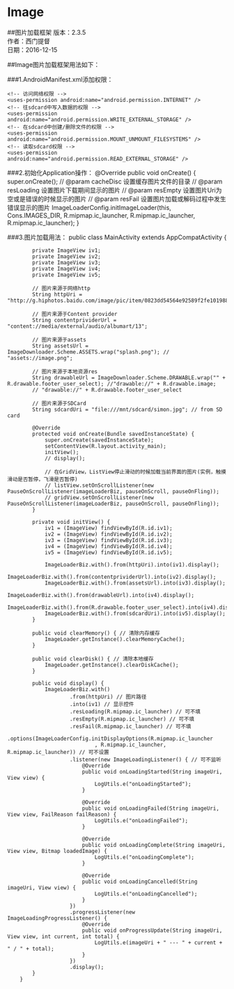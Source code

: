 # Image
##图片加载框架
版本：2.3.5<br>
作者：西门提督<br>
日期：2016-12-15

##Image图片加载框架用法如下：

###1.AndroidManifest.xml添加权限：

    <!-- 访问网络权限 -->
    <uses-permission android:name="android.permission.INTERNET" />
    <!-- 往sdcard中写入数据的权限 -->
    <uses-permission android:name="android.permission.WRITE_EXTERNAL_STORAGE" />
    <!-- 在sdcard中创建/删除文件的权限 -->
    <uses-permission android:name="android.permission.MOUNT_UNMOUNT_FILESYSTEMS" />
    <!-- 读取sdcard权限 -->
    <uses-permission android:name="android.permission.READ_EXTERNAL_STORAGE" />

###2.初始化Application操作：
    @Override
    public void onCreate() {
        super.onCreate();
        // @param cacheDisc 设置缓存图片文件的目录
        // @param resLoading 设置图片下载期间显示的图片
        // @param resEmpty 设置图片Uri为空或是错误的时候显示的图片
        // @param resFail 设置图片加载或解码过程中发生错误显示的图片
        ImageLoaderConfig.initImageLoader(this, Cons.IMAGES_DIR, R.mipmap.ic_launcher, R.mipmap.ic_launcher, R.mipmap.ic_launcher);
    }

###3.图片加载用法：
        public class MainActivity extends AppCompatActivity {

            private ImageView iv1;
            private ImageView iv2;
            private ImageView iv3;
            private ImageView iv4;
            private ImageView iv5;

            // 图片来源于网络http
            String httpUri = "http://g.hiphotos.baidu.com/image/pic/item/0823dd54564e92589f2fe1019882d158cdbf4ec1.jpg";

            // 图片来源于Content provider
            String contentprividerUrl = "content://media/external/audio/albumart/13";

            // 图片来源于assets
            String assetsUrl = ImageDownloader.Scheme.ASSETS.wrap("splash.png"); // "assets://image.png";

            // 图片来源于本地资源res
            String drawableUrl = ImageDownloader.Scheme.DRAWABLE.wrap("" + R.drawable.footer_user_select); //"drawable://" + R.drawable.image;
            // "drawable://" + R.drawable.footer_user_select

            // 图片来源于SDCard
            String sdcardUri = "file:///mnt/sdcard/simon.jpg"; // from SD card

            @Override
            protected void onCreate(Bundle savedInstanceState) {
                super.onCreate(savedInstanceState);
                setContentView(R.layout.activity_main);
                initView();
                // display();

                // 在GridView，ListView停止滑动的时候加载当前界面的图片(实例，触摸滑动是否暂停，飞滑是否暂停)
                // listView.setOnScrollListener(new PauseOnScrollListener(imageLoaderBiz, pauseOnScroll, pauseOnFling));
                // gridView.setOnScrollListener(new PauseOnScrollListener(imageLoaderBiz, pauseOnScroll, pauseOnFling));
            }

            private void initView() {
                iv1 = (ImageView) findViewById(R.id.iv1);
                iv2 = (ImageView) findViewById(R.id.iv2);
                iv3 = (ImageView) findViewById(R.id.iv3);
                iv4 = (ImageView) findViewById(R.id.iv4);
                iv5 = (ImageView) findViewById(R.id.iv5);

                ImageLoaderBiz.with().from(httpUri).into(iv1).display();
                ImageLoaderBiz.with().from(contentprividerUrl).into(iv2).display();
                ImageLoaderBiz.with().from(assetsUrl).into(iv3).display();
                ImageLoaderBiz.with().from(drawableUrl).into(iv4).display();
                ImageLoaderBiz.with().from(R.drawable.footer_user_select).into(iv4).display();
                ImageLoaderBiz.with().from(sdcardUri).into(iv5).display();
            }

            public void clearMemory() { // 清除内存缓存
                ImageLoader.getInstance().clearMemoryCache();
            }

            public void clearDisk() { // 清除本地缓存
                ImageLoader.getInstance().clearDiskCache();
            }

            public void display() {
                ImageLoaderBiz.with()
                        .from(httpUri) // 图片路径
                        .into(iv1) // 显示控件
                        .resLoading(R.mipmap.ic_launcher) // 可不填
                        .resEmpty(R.mipmap.ic_launcher) // 可不填
                        .resFail(R.mipmap.ic_launcher) // 可不填
                        .options(ImageLoaderConfig.initDisplayOptions(R.mipmap.ic_launcher
                                , R.mipmap.ic_launcher, R.mipmap.ic_launcher)) // 可不设置
                        .listener(new ImageLoadingListener() { // 可不监听
                            @Override
                            public void onLoadingStarted(String imageUri, View view) {
                                LogUtils.e("onLoadingStarted");
                            }

                            @Override
                            public void onLoadingFailed(String imageUri, View view, FailReason failReason) {
                                LogUtils.e("onLoadingFailed");
                            }

                            @Override
                            public void onLoadingComplete(String imageUri, View view, Bitmap loadedImage) {
                                LogUtils.e("onLoadingComplete");
                            }

                            @Override
                            public void onLoadingCancelled(String imageUri, View view) {
                                LogUtils.e("onLoadingCancelled");
                            }
                        })
                        .progressListener(new ImageLoadingProgressListener() {
                            @Override
                            public void onProgressUpdate(String imageUri, View view, int current, int total) {
                                LogUtils.e(imageUri + " --- " + current + " / " + total);
                            }
                        })
                        .display();
            }
        }